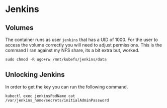 # Jenkins

## Volumes

The container runs as user `jenkins` that has a UID of 1000.
For the user to access the volume correctly you will need to adjust permissions.
This is the command I ran against my NFS share, its a bit extra but, worked.

```shell
sudo chmod -R ugo+rw /mnt/kubefs/jenkins/data
```

## Unlocking Jenkins

In order to get the key you can run the following command.

```shell
kubectl exec jenkinsPodName cat /var/jenkins_home/secrets/initialAdminPassword
```

